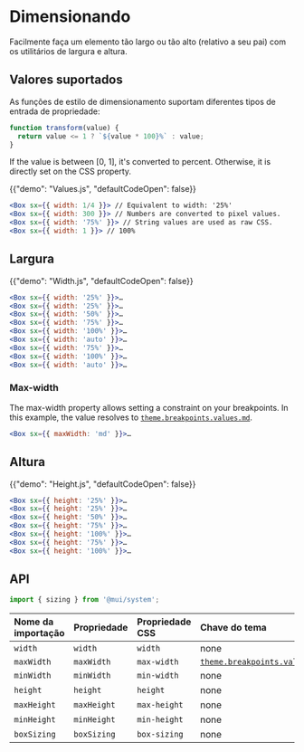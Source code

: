 # Dimensionando

<p class="description">Facilmente faça um elemento tão largo ou tão alto (relativo a seu pai) com os utilitários de largura e altura.</p>

## Valores suportados

As funções de estilo de dimensionamento suportam diferentes tipos de entrada de propriedade:

```js
function transform(value) {
  return value <= 1 ? `${value * 100}%` : value;
}
```

If the value is between [0, 1], it's converted to percent. Otherwise, it is directly set on the CSS property.

{{"demo": "Values.js", "defaultCodeOpen": false}}

```jsx
<Box sx={{ width: 1/4 }}> // Equivalent to width: '25%'
<Box sx={{ width: 300 }}> // Numbers are converted to pixel values.
<Box sx={{ width: '75%' }}> // String values are used as raw CSS.
<Box sx={{ width: 1 }}> // 100%
```

## Largura

{{"demo": "Width.js", "defaultCodeOpen": false}}

```jsx
<Box sx={{ width: '25%' }}>…
<Box sx={{ width: '25%' }}>…
<Box sx={{ width: '50%' }}>…
<Box sx={{ width: '75%' }}>…
<Box sx={{ width: '100%' }}>…
<Box sx={{ width: 'auto' }}>…
<Box sx={{ width: '75%' }}>…
<Box sx={{ width: '100%' }}>…
<Box sx={{ width: 'auto' }}>…
```

### Max-width

The max-width property allows setting a constraint on your breakpoints. In this example, the value resolves to [`theme.breakpoints.values.md`](/material-ui/customization/default-theme/?expand-path=$.breakpoints.values).

```jsx
<Box sx={{ maxWidth: 'md' }}>…
```

## Altura

{{"demo": "Height.js", "defaultCodeOpen": false}}

```jsx
<Box sx={{ height: '25%' }}>…
<Box sx={{ height: '25%' }}>…
<Box sx={{ height: '50%' }}>…
<Box sx={{ height: '75%' }}>…
<Box sx={{ height: '100%' }}>…
<Box sx={{ height: '75%' }}>…
<Box sx={{ height: '100%' }}>…
```

## API

```js
import { sizing } from '@mui/system';
```

| Nome da importação | Propriedade | Propriedade CSS | Chave do tema                                                                                |
|:------------------ |:----------- |:--------------- |:-------------------------------------------------------------------------------------------- |
| `width`            | `width`     | `width`         | none                                                                                         |
| `maxWidth`         | `maxWidth`  | `max-width`     | [`theme.breakpoints.values`](/customization/default-theme/?expand-path=$.breakpoints.values) |
| `minWidth`         | `minWidth`  | `min-width`     | none                                                                                         |
| `height`           | `height`    | `height`        | none                                                                                         |
| `maxHeight`        | `maxHeight` | `max-height`    | none                                                                                         |
| `minHeight`        | `minHeight` | `min-height`    | none                                                                                         |
| `boxSizing`        | `boxSizing` | `box-sizing`    | none                                                                                         |

